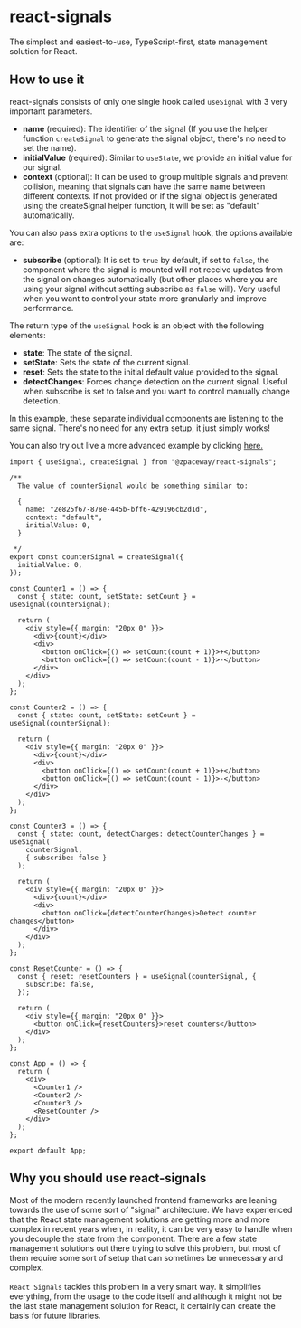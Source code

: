 # react-signals

The simplest and easiest-to-use, TypeScript-first, state management solution for React.

## How to use it

react-signals consists of only one single hook called `useSignal` with 3 very important parameters.

- **name** (required): The identifier of the signal (If you use the helper function `createSignal` to generate the signal object, there's no need to set the name).
- **initialValue** (required): Similar to `useState`, we provide an initial value for our signal.
- **context** (optional): It can be used to group multiple signals and prevent collision, meaning that signals can have the same name between different contexts. If not provided or if the signal object is generated using the createSignal helper function, it will be set as "default" automatically.

You can also pass extra options to the `useSignal` hook, the options available are:

- **subscribe** (optional): It is set to `true` by default, if set to `false`, the component where the signal is mounted will not receive updates from the signal on changes automatically (but other places where you are using your signal without setting subscribe as `false` will). Very useful when you want to control your state more granularly and improve performance.

The return type of the `useSignal` hook is an object with the following elements:

- **state**: The state of the signal.
- **setState**: Sets the state of the current signal.
- **reset**: Sets the state to the initial default value provided to the signal.
- **detectChanges**: Forces change detection on the current signal. Useful when subscribe is set to false and you want to control manually change detection.

In this example, these separate individual components are listening to the same signal. There's no need for any extra setup, it just simply works!

You can also try out live a more advanced example by clicking [here.](https://codesandbox.io/p/sandbox/laughing-shape-xp5q5w?selection=%5B%7B%22endColumn%22%3A1%2C%22endLineNumber%22%3A2%2C%22startColumn%22%3A1%2C%22startLineNumber%22%3A2%7D%5D&file=%2Fsrc%2FApp.tsx)

```
import { useSignal, createSignal } from "@zpaceway/react-signals";

/**
  The value of counterSignal would be something similar to:

  {
    name: "2e825f67-878e-445b-bff6-429196cb2d1d",
    context: "default",
    initialValue: 0,
  }

 */
export const counterSignal = createSignal({
  initialValue: 0,
});

const Counter1 = () => {
  const { state: count, setState: setCount } = useSignal(counterSignal);

  return (
    <div style={{ margin: "20px 0" }}>
      <div>{count}</div>
      <div>
        <button onClick={() => setCount(count + 1)}>+</button>
        <button onClick={() => setCount(count - 1)}>-</button>
      </div>
    </div>
  );
};

const Counter2 = () => {
  const { state: count, setState: setCount } = useSignal(counterSignal);

  return (
    <div style={{ margin: "20px 0" }}>
      <div>{count}</div>
      <div>
        <button onClick={() => setCount(count + 1)}>+</button>
        <button onClick={() => setCount(count - 1)}>-</button>
      </div>
    </div>
  );
};

const Counter3 = () => {
  const { state: count, detectChanges: detectCounterChanges } = useSignal(
    counterSignal,
    { subscribe: false }
  );

  return (
    <div style={{ margin: "20px 0" }}>
      <div>{count}</div>
      <div>
        <button onClick={detectCounterChanges}>Detect counter changes</button>
      </div>
    </div>
  );
};

const ResetCounter = () => {
  const { reset: resetCounters } = useSignal(counterSignal, {
    subscribe: false,
  });

  return (
    <div style={{ margin: "20px 0" }}>
      <button onClick={resetCounters}>reset counters</button>
    </div>
  );
};

const App = () => {
  return (
    <div>
      <Counter1 />
      <Counter2 />
      <Counter3 />
      <ResetCounter />
    </div>
  );
};

export default App;
```

## Why you should use react-signals

Most of the modern recently launched frontend frameworks are leaning towards the use of some sort of "signal" architecture. We have experienced that the React state management solutions are getting more and more complex in recent years when, in reality, it can be very easy to handle when you decouple the state from the component. There are a few state management solutions out there trying to solve this problem, but most of them require some sort of setup that can sometimes be unnecessary and complex.
<br/><br/>
`React Signals` tackles this problem in a very smart way. It simplifies everything, from the usage to the code itself and although it might not be the last state management solution for React, it certainly can create the basis for future libraries.
